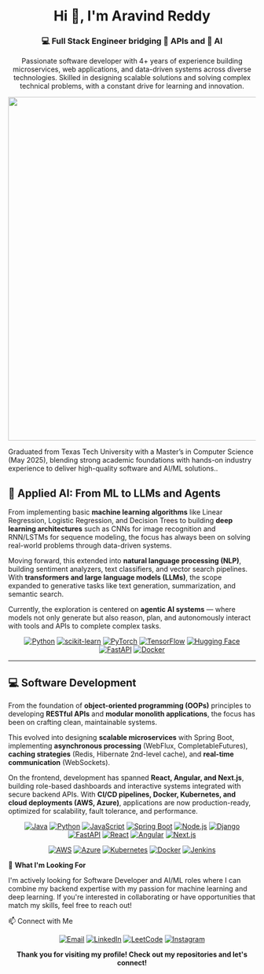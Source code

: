 <h1 align="center">Hi 👋, I'm Aravind Reddy</h1> <h3 align="center">💻 Full Stack Engineer bridging 🔗 APIs and 🤖 AI</h3>
<p align="center"> Passionate software developer with 4+ years of experience building microservices, web applications, and data-driven systems across diverse technologies. Skilled in designing scalable solutions and solving complex technical problems, with a constant drive for learning and innovation.
<p align="center">
  <img src="https://raw.githubusercontent.com/Aravind45code/github-iamge/main/githubimage.gif" width="700"/>
</p>

Graduated from Texas Tech University with a Master’s in Computer Science (May 2025), blending strong academic foundations with hands-on industry experience to deliver high-quality software and AI/ML solutions.. </p>
## 🤖 Applied AI: From ML to LLMs and Agents  

From implementing basic **machine learning algorithms** like Linear Regression, Logistic Regression, and Decision Trees to building **deep learning architectures** such as CNNs for image recognition and RNN/LSTMs for sequence modeling, the focus has always been on solving real-world problems through data-driven systems.  

Moving forward, this extended into **natural language processing (NLP)**, building sentiment analyzers, text classifiers, and vector search pipelines. With **transformers and large language models (LLMs)**, the scope expanded to generative tasks like text generation, summarization, and semantic search.  

Currently, the exploration is centered on **agentic AI systems** — where models not only generate but also reason, plan, and autonomously interact with tools and APIs to complete complex tasks.  

<div align="center">

<!-- Languages & ML Tools -->  
<a href="https://www.python.org" target="_blank" rel="noreferrer"><img src="https://img.shields.io/badge/Python-3776AB?style=for-the-badge&logo=python&logoColor=yellow" alt="Python" /></a>  <a href="https://scikit-learn.org/" target="_blank" rel="noreferrer"><img src="https://img.shields.io/badge/Scikit--Learn-F7931E?style=for-the-badge&logo=scikit-learn&logoColor=white" alt="scikit-learn" /></a>  <a href="https://pytorch.org/" target="_blank" rel="noreferrer"><img src="https://img.shields.io/badge/PyTorch-EE4C2C?style=for-the-badge&logo=pytorch&logoColor=white" alt="PyTorch" /></a>  <a href="https://www.tensorflow.org/" target="_blank" rel="noreferrer"><img src="https://img.shields.io/badge/TensorFlow-FF6F00?style=for-the-badge&logo=tensorflow&logoColor=white" alt="TensorFlow" /></a>  <a href="https://huggingface.co" target="_blank" rel="noreferrer"><img src="https://img.shields.io/badge/HuggingFace-FFD21E?style=for-the-badge&logo=huggingface&logoColor=black" alt="Hugging Face" /></a>  <a href="https://fastapi.tiangolo.com" target="_blank" rel="noreferrer"><img src="https://img.shields.io/badge/FastAPI-009688?style=for-the-badge&logo=fastapi&logoColor=white" alt="FastAPI" /></a>  <a href="https://www.docker.com/" target="_blank" rel="noreferrer"><img src="https://img.shields.io/badge/Docker-2496ED?style=for-the-badge&logo=docker&logoColor=white" alt="Docker" /></a>  

</div>

---

## 💻 Software Development  

From the foundation of **object-oriented programming (OOPs)** principles to developing **RESTful APIs** and **modular monolith applications**, the focus has been on crafting clean, maintainable systems.  

This evolved into designing **scalable microservices** with Spring Boot, implementing **asynchronous processing** (WebFlux, CompletableFutures), **caching strategies** (Redis, Hibernate 2nd-level cache), and **real-time communication** (WebSockets).  

On the frontend, development has spanned **React, Angular, and Next.js**, building role-based dashboards and interactive systems integrated with secure backend APIs. With **CI/CD pipelines, Docker, Kubernetes, and cloud deployments (AWS, Azure)**, applications are now production-ready, optimized for scalability, fault tolerance, and performance.  

<div align="center">

<!-- Programming Languages -->  
<a href="https://www.java.com" target="_blank" rel="noreferrer"><img src="https://img.shields.io/badge/Java-007396?style=for-the-badge&logo=java&logoColor=white" alt="Java" /></a>  <a href="https://www.python.org" target="_blank" rel="noreferrer"><img src="https://img.shields.io/badge/Python-3776AB?style=for-the-badge&logo=python&logoColor=yellow" alt="Python" /></a>  <a href="https://developer.mozilla.org/en-US/docs/Web/JavaScript" target="_blank" rel="noreferrer"><img src="https://img.shields.io/badge/JavaScript-F7DF1E?style=for-the-badge&logo=javascript&logoColor=black" alt="JavaScript" /></a>  <a href="https://spring.io/projects/spring-boot" target="_blank" rel="noreferrer"><img src="https://img.shields.io/badge/Spring%20Boot-6DB33F?style=for-the-badge&logo=spring-boot&logoColor=white" alt="Spring Boot" /></a>  <a href="https://nodejs.org" target="_blank" rel="noreferrer"><img src="https://img.shields.io/badge/Node.js-339933?style=for-the-badge&logo=node.js&logoColor=white" alt="Node.js" /></a>  <a href="https://www.djangoproject.com" target="_blank" rel="noreferrer"><img src="https://img.shields.io/badge/Django-092E20?style=for-the-badge&logo=django&logoColor=white" alt="Django" /></a>  <a href="https://fastapi.tiangolo.com" target="_blank" rel="noreferrer"><img src="https://img.shields.io/badge/FastAPI-009688?style=for-the-badge&logo=fastapi&logoColor=white" alt="FastAPI" /></a>  <a href="https://reactjs.org" target="_blank" rel="noreferrer"><img src="https://img.shields.io/badge/React-20232A?style=for-the-badge&logo=react&logoColor=61DAFB" alt="React" /></a>  <a href="https://angular.io" target="_blank" rel="noreferrer"><img src="https://img.shields.io/badge/Angular-DD0031?style=for-the-badge&logo=angular&logoColor=white" alt="Angular" /></a>  <a href="https://nextjs.org" target="_blank" rel="noreferrer"><img src="https://img.shields.io/badge/Next.js-000000?style=for-the-badge&logo=next.js&logoColor=white" alt="Next.js" /></a>  

<!-- Cloud & DevOps -->  
<a href="https://aws.amazon.com" target="_blank" rel="noreferrer"><img src="https://img.shields.io/badge/AWS-232F3E?style=for-the-badge&logo=amazon-aws&logoColor=white" alt="AWS" /></a>  <a href="https://azure.microsoft.com" target="_blank" rel="noreferrer"><img src="https://img.shields.io/badge/Azure-0078D4?style=for-the-badge&logo=microsoft-azure&logoColor=white" alt="Azure" /></a>  <a href="https://kubernetes.io" target="_blank" rel="noreferrer"><img src="https://img.shields.io/badge/Kubernetes-326CE5?style=for-the-badge&logo=kubernetes&logoColor=white" alt="Kubernetes" /></a>  <a href="https://www.docker.com/" target="_blank" rel="noreferrer"><img src="https://img.shields.io/badge/Docker-2496ED?style=for-the-badge&logo=docker&logoColor=white" alt="Docker" /></a>  <a href="https://www.jenkins.io" target="_blank" rel="noreferrer"><img src="https://img.shields.io/badge/Jenkins-D24939?style=for-the-badge&logo=jenkins&logoColor=white" alt="Jenkins" /></a>  

</div>

🔭 **What I'm Looking For**

I'm actively looking for Software Developer and AI/ML roles where I can combine my backend expertise with my passion for machine learning and deep learning.
If you're interested in collaborating or have opportunities that match my skills, feel free to reach out!

📫 Connect with Me
<p align="center"> <a href="mailto:aravindaimlg@gmail.com"><img src="https://img.shields.io/badge/Email-D14836?style=for-the-badge&logo=gmail&logoColor=white" alt="Email" /></a> <a href="https://www.linkedin.com/in/aravind45" target="_blank"><img src="https://img.shields.io/badge/LinkedIn-0077B5?style=for-the-badge&logo=linkedin&logoColor=white" alt="LinkedIn" /></a> <a href="https://leetcode.com/u/Aravind-reddy45/" target="_blank"><img src="https://img.shields.io/badge/LeetCode-FFA116?style=for-the-badge&logo=leetcode&logoColor=white" alt="LeetCode" /></a> <a href="https://instagram.com/yourhandle" target="_blank"><img src="https://img.shields.io/badge/Instagram-E4405F?style=for-the-badge&logo=instagram&logoColor=white" alt="Instagram" /></a> </p>

<p align="center"> <strong>Thank you for visiting my profile! Check out my repositories and let's connect!</strong> </p>

